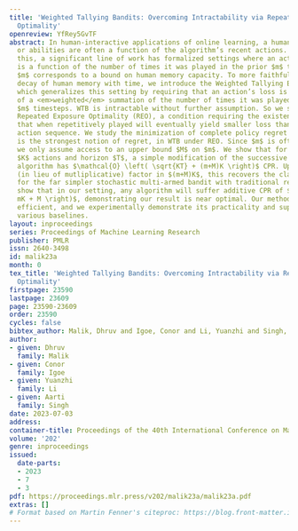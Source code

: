 ```yaml
---
title: 'Weighted Tallying Bandits: Overcoming Intractability via Repeated Exposure
  Optimality'
openreview: YfRey5GvTF
abstract: In human-interactive applications of online learning, a human’s preferences
  or abilities are often a function of the algorithm’s recent actions. Motivated by
  this, a significant line of work has formalized settings where an action’s loss
  is a function of the number of times it was played in the prior $m$ timesteps, where
  $m$ corresponds to a bound on human memory capacity. To more faithfully capture
  decay of human memory with time, we introduce the Weighted Tallying Bandit (WTB),
  which generalizes this setting by requiring that an action’s loss is a function
  of a <em>weighted</em> summation of the number of times it was played in the last
  $m$ timesteps. WTB is intractable without further assumption. So we study it under
  Repeated Exposure Optimality (REO), a condition requiring the existence of an action
  that when repetitively played will eventually yield smaller loss than any other
  action sequence. We study the minimization of complete policy regret (CPR), which
  is the strongest notion of regret, in WTB under REO. Since $m$ is often unknown,
  we only assume access to an upper bound $M$ on $m$. We show that for problems with
  $K$ actions and horizon $T$, a simple modification of the successive elimination
  algorithm has $\mathcal{O} \left( \sqrt{KT} + (m+M)K \right)$ CPR. Upto an additive
  (in lieu of mutliplicative) factor in $(m+M)K$, this recovers the classical guarantee
  for the far simpler stochastic multi-armed bandit with traditional regret. We additionally
  show that in our setting, any algorithm will suffer additive CPR of $\Omega \left(
  mK + M \right)$, demonstrating our result is near optimal. Our method is computationally
  efficient, and we experimentally demonstrate its practicality and superiority over
  various baselines.
layout: inproceedings
series: Proceedings of Machine Learning Research
publisher: PMLR
issn: 2640-3498
id: malik23a
month: 0
tex_title: 'Weighted Tallying Bandits: Overcoming Intractability via Repeated Exposure
  Optimality'
firstpage: 23590
lastpage: 23609
page: 23590-23609
order: 23590
cycles: false
bibtex_author: Malik, Dhruv and Igoe, Conor and Li, Yuanzhi and Singh, Aarti
author:
- given: Dhruv
  family: Malik
- given: Conor
  family: Igoe
- given: Yuanzhi
  family: Li
- given: Aarti
  family: Singh
date: 2023-07-03
address: 
container-title: Proceedings of the 40th International Conference on Machine Learning
volume: '202'
genre: inproceedings
issued:
  date-parts:
  - 2023
  - 7
  - 3
pdf: https://proceedings.mlr.press/v202/malik23a/malik23a.pdf
extras: []
# Format based on Martin Fenner's citeproc: https://blog.front-matter.io/posts/citeproc-yaml-for-bibliographies/
---
```

